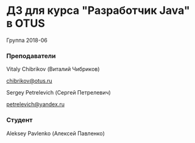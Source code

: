  
# ДЗ для курса "Разработчик Java" в OTUS

Группа 2018-06

### Преподаватели
Vitaly Chibrikov (Виталий Чибриков)

chibrikov@otus.ru

Sergey Petrelevich (Сергей Петрелевич)

petrelevich@yandex.ru

### Студент
Aleksey Pavlenko (Алексей Павленко)
